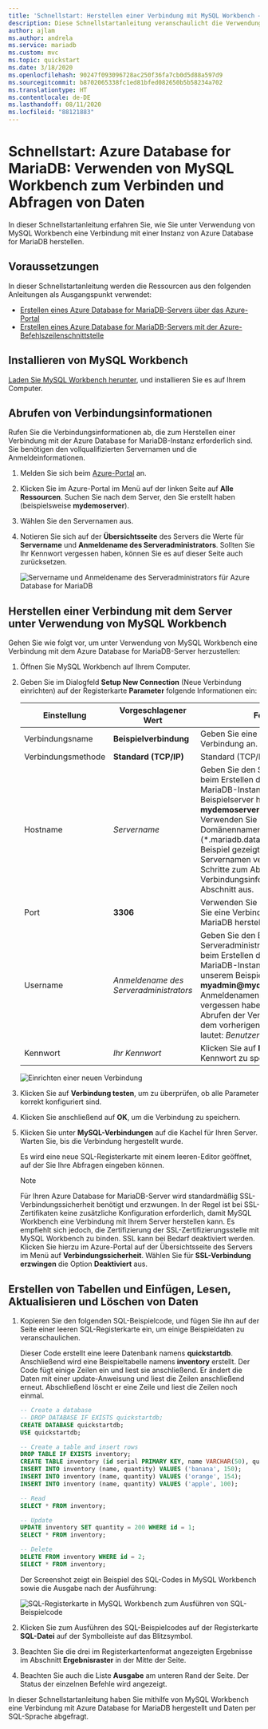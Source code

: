 ```yaml
---
title: 'Schnellstart: Herstellen einer Verbindung mit MySQL Workbench – Azure Database for MariaDB'
description: Diese Schnellstartanleitung veranschaulicht die Verwendung von MySQL Workbench – einem Tool, mit dem Sie eine Verbindung mit Azure Database for MariaDB herstellen und Daten daraus abfragen können.
author: ajlam
ms.author: andrela
ms.service: mariadb
ms.custom: mvc
ms.topic: quickstart
ms.date: 3/18/2020
ms.openlocfilehash: 90247f093096728ac250f36fa7cb0d5d88a597d9
ms.sourcegitcommit: b8702065338fc1ed81bfed082650b5b58234a702
ms.translationtype: HT
ms.contentlocale: de-DE
ms.lasthandoff: 08/11/2020
ms.locfileid: "88121883"
---
```

# <a name="quickstart-azure-database-for-mariadb-use-mysql-workbench-to-connect-and-query-data"></a>Schnellstart: Azure Database for MariaDB: Verwenden von MySQL Workbench zum Verbinden und Abfragen von Daten

In dieser Schnellstartanleitung erfahren Sie, wie Sie unter Verwendung von MySQL Workbench eine Verbindung mit einer Instanz von Azure Database for MariaDB herstellen. 

## <a name="prerequisites"></a>Voraussetzungen

In dieser Schnellstartanleitung werden die Ressourcen aus den folgenden Anleitungen als Ausgangspunkt verwendet:

- [Erstellen eines Azure Database for MariaDB-Servers über das Azure-Portal](./quickstart-create-mariadb-server-database-using-azure-portal.md)
- [Erstellen eines Azure Database for MariaDB-Servers mit der Azure-Befehlszeilenschnittstelle](./quickstart-create-mariadb-server-database-using-azure-cli.md)

## <a name="install-mysql-workbench"></a>Installieren von MySQL Workbench

[Laden Sie MySQL Workbench herunter](https://dev.mysql.com/downloads/workbench/), und installieren Sie es auf Ihrem Computer.

## <a name="get-connection-information"></a>Abrufen von Verbindungsinformationen

Rufen Sie die Verbindungsinformationen ab, die zum Herstellen einer Verbindung mit der Azure Database for MariaDB-Instanz erforderlich sind. Sie benötigen den vollqualifizierten Servernamen und die Anmeldeinformationen.

1. Melden Sie sich beim [Azure-Portal](https://portal.azure.com/) an.

2. Klicken Sie im Azure-Portal im Menü auf der linken Seite auf **Alle Ressourcen**. Suchen Sie nach dem Server, den Sie erstellt haben (beispielsweise **mydemoserver**).

3. Wählen Sie den Servernamen aus.

4. Notieren Sie sich auf der **Übersichtsseite** des Servers die Werte für **Servername** und **Anmeldename des Serveradministrators**. Sollten Sie Ihr Kennwort vergessen haben, können Sie es auf dieser Seite auch zurücksetzen.

   ![Servername und Anmeldename des Serveradministrators für Azure Database for MariaDB](./media/connect-workbench/1_server-overview-name-login.png)

## <a name="connect-to-the-server-by-using-mysql-workbench"></a>Herstellen einer Verbindung mit dem Server unter Verwendung von MySQL Workbench

Gehen Sie wie folgt vor, um unter Verwendung von MySQL Workbench eine Verbindung mit dem Azure Database for MariaDB-Server herzustellen:

1. Öffnen Sie MySQL Workbench auf Ihrem Computer. 

2. Geben Sie im Dialogfeld **Setup New Connection** (Neue Verbindung einrichten) auf der Registerkarte **Parameter** folgende Informationen ein:

   | Einstellung | Vorgeschlagener Wert | Feldbeschreibung |
   |---|---|---|
   |   Verbindungsname | **Beispielverbindung** | Geben Sie eine Bezeichnung für diese Verbindung an. |
   | Verbindungsmethode | **Standard (TCP/IP)** | Standard (TCP/IP) ist ausreichend. |
   | Hostname | *Servername* | Geben Sie den Servernamen an, den Sie zuvor beim Erstellen der Azure Database for MariaDB-Instanz verwendet haben. Unser Beispielserver heißt **mydemoserver.mariadb.database.azure.com**. Verwenden Sie den vollqualifizierten Domänennamen (\*.mariadb.database.azure.com), wie im Beispiel gezeigt. Sollten Sie Ihren Servernamen vergessen haben, führen Sie die Schritte zum Abrufen der Verbindungsinformationen im vorherigen Abschnitt aus.  |
   | Port | **3306** | Verwenden Sie immer den Port 3306, wenn Sie eine Verbindung mit Azure Database for MariaDB herstellen. |
   | Username |  *Anmeldename des Serveradministrators* | Geben Sie den Benutzernamen für die Serveradministratoranmeldung ein, den Sie beim Erstellen der Azure Database for MariaDB-Instanz verwendet haben. In unserem Beispiel lautet der Benutzername **myadmin\@mydemoserver**. Sollten Sie den Anmeldenamen für den Serveradministrator vergessen haben, führen Sie die Schritte zum Abrufen der Verbindungsinformationen aus dem vorherigen Abschnitt aus. Das Format lautet: *Benutzername\@Servername*.
   | Kennwort | *Ihr Kennwort* | Klicken Sie auf **In Vault speichern**, um das Kennwort zu speichern. |

   ![Einrichten einer neuen Verbindung](./media/connect-workbench/2-setup-new-connection.png)

3. Klicken Sie auf **Verbindung testen**, um zu überprüfen, ob alle Parameter korrekt konfiguriert sind. 

4. Klicken Sie anschließend auf **OK**, um die Verbindung zu speichern. 

5. Klicken Sie unter **MySQL-Verbindungen** auf die Kachel für Ihren Server. Warten Sie, bis die Verbindung hergestellt wurde.

   Es wird eine neue SQL-Registerkarte mit einem leeren-Editor geöffnet, auf der Sie Ihre Abfragen eingeben können.
    
   > [!NOTE]
   > Für Ihren Azure Database for MariaDB-Server wird standardmäßig SSL-Verbindungssicherheit benötigt und erzwungen. In der Regel ist bei SSL-Zertifikaten keine zusätzliche Konfiguration erforderlich, damit MySQL Workbench eine Verbindung mit Ihrem Server herstellen kann. Es empfiehlt sich jedoch, die Zertifizierung der SSL-Zertifizierungsstelle mit MySQL Workbench zu binden. SSL kann bei Bedarf deaktiviert werden. Klicken Sie hierzu im Azure-Portal auf der Übersichtsseite des Servers im Menü auf **Verbindungssicherheit**. Wählen Sie für **SSL-Verbindung erzwingen** die Option **Deaktiviert** aus.

## <a name="create-table-and-insert-read-update-and-delete-data"></a>Erstellen von Tabellen und Einfügen, Lesen, Aktualisieren und Löschen von Daten

1. Kopieren Sie den folgenden SQL-Beispielcode, und fügen Sie ihn auf der Seite einer leeren SQL-Registerkarte ein, um einige Beispieldaten zu veranschaulichen.

    Dieser Code erstellt eine leere Datenbank namens **quickstartdb**. Anschließend wird eine Beispieltabelle namens **inventory** erstellt. Der Code fügt einige Zeilen ein und liest sie anschließend. Er ändert die Daten mit einer update-Anweisung und liest die Zeilen anschließend erneut. Abschließend löscht er eine Zeile und liest die Zeilen noch einmal.
    
    ```sql
    -- Create a database
    -- DROP DATABASE IF EXISTS quickstartdb;
    CREATE DATABASE quickstartdb;
    USE quickstartdb;
    
    -- Create a table and insert rows
    DROP TABLE IF EXISTS inventory;
    CREATE TABLE inventory (id serial PRIMARY KEY, name VARCHAR(50), quantity INTEGER);
    INSERT INTO inventory (name, quantity) VALUES ('banana', 150);
    INSERT INTO inventory (name, quantity) VALUES ('orange', 154);
    INSERT INTO inventory (name, quantity) VALUES ('apple', 100);
    
    -- Read
    SELECT * FROM inventory;
    
    -- Update
    UPDATE inventory SET quantity = 200 WHERE id = 1;
    SELECT * FROM inventory;
    
    -- Delete
    DELETE FROM inventory WHERE id = 2;
    SELECT * FROM inventory;
    ```

    Der Screenshot zeigt ein Beispiel des SQL-Codes in MySQL Workbench sowie die Ausgabe nach der Ausführung:
    
    ![SQL-Registerkarte in MySQL Workbench zum Ausführen von SQL-Beispielcode](media/connect-workbench/3-workbench-sql-tab.png)

2. Klicken Sie zum Ausführen des SQL-Beispielcodes auf der Registerkarte **SQL-Datei** auf der Symbolleiste auf das Blitzsymbol.
3. Beachten Sie die drei im Registerkartenformat angezeigten Ergebnisse im Abschnitt **Ergebnisraster** in der Mitte der Seite. 
4. Beachten Sie auch die Liste **Ausgabe** am unteren Rand der Seite. Der Status der einzelnen Befehle wird angezeigt. 

In dieser Schnellstartanleitung haben Sie mithilfe von MySQL Workbench eine Verbindung mit Azure Database for MariaDB hergestellt und Daten per SQL-Sprache abgefragt.

<!--
## Next steps
> [!div class="nextstepaction"]
> [Migrate your database using Export and Import](./concepts-migrate-import-export.md)
-->
